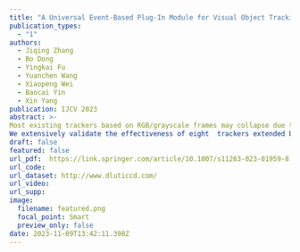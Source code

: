 ```yaml
---
title: "A Universal Event-Based Plug-In Module for Visual Object Tracking in Degraded Conditions (IJCV 2023)"
publication_types:
  - "1"
authors:
  - Jiqing Zhang
  - Bo Dong
  - Yingkai Fu
  - Yuanchen Wang
  - Xiaopeng Wei
  - Baocai Yin
  - Xin Yang
publication: IJCV 2023
abstract: >-
Most existing trackers based on RGB/grayscale frames may collapse due to the unreliability of conventional sensors in some challenging  scenarios (e.g., motion blur and high dynamic range). Event-based cameras as bioinspired sensors  encode brightness changes with high temporal resolution and high dynamic range, thereby providing considerable potential for tracking under degraded conditions.  Nevertheless, events lack the fine-grained texture cues provided by RGB/grayscale frames.  This complementarity encourages us to fuse visual cues from the frame and event domains for robust object tracking under various challenging conditions. In this paper, we propose a novel event feature extractor to capture spatiotemporal features with motion cues from event-based data by boosting interactions and distinguishing alterations between states at different moments. Furthermore, we develop an effective feature integrator to adaptively fuse the strengths of both domains by balancing their contributions. Our proposed module as the plug-in can be easily applied to off-the-shelf frame-based trackers.
We extensively validate the effectiveness of eight  trackers extended by our approach on three datasets: EED, VisEvent, and our collected frame-event-based dataset FE141. Experimental results also show that event-based data is a powerful cue for tracking.
draft: false
featured: false
url_pdf:  https://link.springer.com/article/10.1007/s11263-023-01959-8
url_code:  
url_dataset: http://www.dluticcd.com/
url_video:  
url_supp: 
image:
  filename: featured.png
  focal_point: Smart
  preview_only: false
date: 2023-11-09T13:42:11.398Z
---
```


